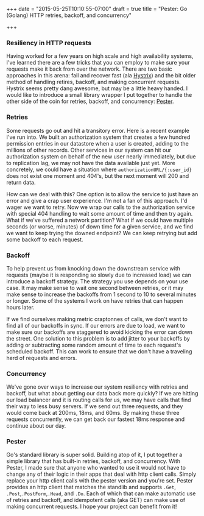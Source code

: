 +++
date = "2015-05-25T10:10:55-07:00"
draft = true
title = "Pester: Go (Golang) HTTP retries, backoff, and concurrency"

+++

### Resiliency in HTTP requests

Having worked for a few years on high scale and high availability systems, I've learned there are a few tricks that you can employ to make sure your requests make it back from over the network. There are two basic approaches in this arena: fail and recover fast (ala [Hystrix](https://github.com/Netflix/Hystrix)) and the bit older method of handling retires, backoff, and making concurrent requests. Hystrix seems pretty dang awesome, but may be a little heavy handed. I would like to introduce a small library wrapper I put together to handle the other side of the coin for retries, backoff, and concurrency: [Pester](https://github.com/sethgrid/pester).

### Retries

Some requests go out and hit a transitory error. Here is a recent example I've run into. We built an authorization system that creates a few hundred permission entries in our datastore when a user is created, adding to the millions of other records. Other services in our system can hit our authorization system on behalf of the new user nearly immediately, but due to replication lag, we may not have the data available just yet. More concretely, we could have a situation where `authorizationURL/{:user_id}` does not exist one moment and 404's, but the next moment will 200 and return data.

How can we deal with this? One option is to allow the service to just have an error and give a crap user experience. I'm not a fan of this approach. I'd wager we want to retry. Now we wrap our calls to the authorization service with special 404 handling to wait some amount of time and then try again. What if we've suffered a network partition? What if we could have multiple seconds (or worse, minutes) of down time for a given service, and we find we want to keep trying the downed endpoint? We can keep retrying but add some backoff to each request.

### Backoff

To help prevent us from knocking down the downstream service with requests (maybe it is responding so slowly due to increased load) we can introduce a backoff strategy. The strategy you use depends on your use case. It may make sense to wait one second between retries, or it may make sense to increase the backoffs from 1 second to 10 to several minutes or longer. Some of the systems I work on have retries that can happen hours later.

If we find ourselves making metric craptonnes of calls, we don't want to find all of our backoffs in sync. If our errors are due to load, we want to make sure our backoffs are staggered to avoid kicking the error can down the street. One solution to this problem is to add jitter to your backoffs by adding or subtracting some random amount of time to each request's scheduled backoff. This can work to ensure that we don't have a traveling herd of requests and errors.

### Concurrency

We've gone over ways to increase our system resiliency with retries and backoff, but what about getting our data back more quickly? If we are hitting our load balancer and it is routing calls for us, we may have calls that find their way to less busy servers. If we send out three requests, and they would come back at 200ms, 18ms, and 60ms. By making these three requests concurrently, we can get back our fastest 18ms response and continue about our day.

### Pester

Go's standard library is super solid. Building atop of it, I put together a simple library that has built-in retries, backoff, and concurrency. With Pester, I made sure that anyone who wanted to use it would not have to change any of their logic in their apps that deal with http client calls. Simply replace your http client calls with the pester version and you're set. Pester provides an http client that matches the standlib and supports `.Get`, `.Post`,`.PostForm`,`.Head`, and `.Do`. Each of which that can make automatic use of retries and backoff, and idempotent calls (aka GET) can make use of making concurrent requests. I hope your project can benefit from it!